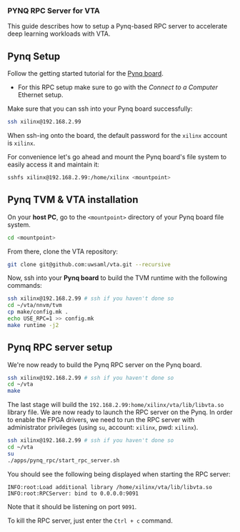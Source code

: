 ### PYNQ RPC Server for VTA

This guide describes how to setup a Pynq-based RPC server to accelerate deep learning workloads with VTA.

## Pynq Setup

Follow the getting started tutorial for the [Pynq board](http://pynq.readthedocs.io/en/latest/getting_started.html).
* For this RPC setup make sure to go with the *Connect to a Computer* Ethernet setup.

Make sure that you can ssh into your Pynq board successfully:
```bash
ssh xilinx@192.168.2.99
```

When ssh-ing onto the board, the default password for the `xilinx` account is `xilinx`.

For convenience let's go ahead and mount the Pynq board's file system to easily access it and maintain it:
```bash
sshfs xilinx@192.168.2.99:/home/xilinx <mountpoint>
```

## Pynq TVM & VTA installation

On your **host PC**, go to the `<mountpoint>` directory of your Pynq board file system.
```bash
cd <mountpoint>
```

From there, clone the VTA repository:
```bash
git clone git@github.com:uwsaml/vta.git --recursive
```

Now, ssh into your **Pynq board** to build the TVM runtime with the following commands:
```bash
ssh xilinx@192.168.2.99 # ssh if you haven't done so
cd ~/vta/nnvm/tvm
cp make/config.mk .
echo USE_RPC=1 >> config.mk
make runtime -j2
```

## Pynq RPC server setup

We're now ready to build the Pynq RPC server on the Pynq board.
```bash
ssh xilinx@192.168.2.99 # ssh if you haven't done so
cd ~/vta
make
```

The last stage will build the `192.168.2.99:home/xilinx/vta/lib/libvta.so` library file. We are now ready to launch the RPC server on the Pynq. In order to enable the FPGA drivers, we need to run the RPC server with administrator privileges (using `su`, account: `xilinx`, pwd: `xilinx`).
```bash
ssh xilinx@192.168.2.99 # ssh if you haven't done so
cd ~/vta
su
./apps/pynq_rpc/start_rpc_server.sh
```

You should see the following being displayed when starting the RPC server:
```
INFO:root:Load additional library /home/xilinx/vta/lib/libvta.so
INFO:root:RPCServer: bind to 0.0.0.0:9091
```

Note that it should be listening on port `9091`.

To kill the RPC server, just enter the `Ctrl + c` command.